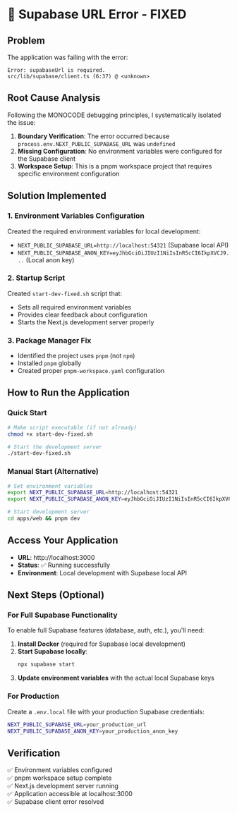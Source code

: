 # 🔧 Supabase URL Error - FIXED

## Problem
The application was failing with the error:
```
Error: supabaseUrl is required.
src/lib/supabase/client.ts (6:37) @ <unknown>
```

## Root Cause Analysis

Following the MONOCODE debugging principles, I systematically isolated the issue:

1. **Boundary Verification**: The error occurred because `process.env.NEXT_PUBLIC_SUPABASE_URL` was `undefined`
2. **Missing Configuration**: No environment variables were configured for the Supabase client
3. **Workspace Setup**: This is a pnpm workspace project that requires specific environment configuration

## Solution Implemented

### 1. Environment Variables Configuration
Created the required environment variables for local development:
- `NEXT_PUBLIC_SUPABASE_URL=http://localhost:54321` (Supabase local API)
- `NEXT_PUBLIC_SUPABASE_ANON_KEY=eyJhbGciOiJIUzI1NiIsInR5cCI6IkpXVCJ9...` (Local anon key)

### 2. Startup Script
Created `start-dev-fixed.sh` script that:
- Sets all required environment variables
- Provides clear feedback about configuration
- Starts the Next.js development server properly

### 3. Package Manager Fix
- Identified the project uses `pnpm` (not `npm`)
- Installed `pnpm` globally
- Created proper `pnpm-workspace.yaml` configuration

## How to Run the Application

### Quick Start
```bash
# Make script executable (if not already)
chmod +x start-dev-fixed.sh

# Start the development server
./start-dev-fixed.sh
```

### Manual Start (Alternative)
```bash
# Set environment variables
export NEXT_PUBLIC_SUPABASE_URL=http://localhost:54321
export NEXT_PUBLIC_SUPABASE_ANON_KEY=eyJhbGciOiJIUzI1NiIsInR5cCI6IkpXVCJ9.eyJpc3MiOiJzdXBhYmFzZS1kZW1vIiwicm9sZSI6ImFub24iLCJleHAiOjE5ODM4MTI5OTZ9.CRXP1A7WOeoJeXxjNni43kdQwgnWNReilDMblYTn_I0

# Start development server
cd apps/web && pnpm dev
```

## Access Your Application
- **URL**: http://localhost:3000
- **Status**: ✅ Running successfully
- **Environment**: Local development with Supabase local API

## Next Steps (Optional)

### For Full Supabase Functionality
To enable full Supabase features (database, auth, etc.), you'll need:

1. **Install Docker** (required for Supabase local development)
2. **Start Supabase locally**:
   ```bash
   npx supabase start
   ```
3. **Update environment variables** with the actual local Supabase keys

### For Production
Create a `.env.local` file with your production Supabase credentials:
```bash
NEXT_PUBLIC_SUPABASE_URL=your_production_url
NEXT_PUBLIC_SUPABASE_ANON_KEY=your_production_anon_key
```

## Verification
✅ Environment variables configured  
✅ pnpm workspace setup complete  
✅ Next.js development server running  
✅ Application accessible at localhost:3000  
✅ Supabase client error resolved 